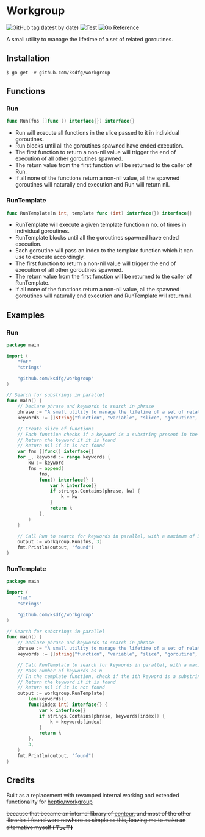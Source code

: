 # Workgroup

![GitHub tag (latest by date)](https://img.shields.io/github/v/tag/ksdfg/workgroup)
[![Test](https://github.com/ksdfg/workgroup/actions/workflows/test.yml/badge.svg)](https://github.com/ksdfg/workgroup/actions/workflows/test.yml)
[![Go Reference](https://pkg.go.dev/badge/github.com/ksdfg/workgroup.svg)](https://pkg.go.dev/github.com/ksdfg/workgroup)

A small utility to manage the lifetime of a set of related goroutines.

## Installation

```shell
$ go get -v github.com/ksdfg/workgroup
```

## Functions

### Run

```go
func Run(fns []func () interface{}) interface{}
```

- Run will execute all functions in the slice passed to it in individual goroutines.
- Run blocks until all the goroutines spawned have ended execution.
- The first function to return a non-nil value will trigger the end of execution of all other goroutines spawned.
- The return value from the first function will be returned to the caller of Run.
- If all none of the functions return a non-nil value, all the spawned goroutines will naturally end execution and Run
  will return nil.

### RunTemplate

```go
func RunTemplate(n int, template func (int) interface{}) interface{}
```

- RunTemplate will execute a given template function n no. of times in individual goroutines.
- RunTemplate blocks until all the goroutines spawned have ended execution.
- Each goroutine will pass an index to the template function which it can use to execute accordingly.
- The first function to return a non-nil value will trigger the end of execution of all other goroutines spawned.
- The return value from the first function will be returned to the caller of RunTemplate.
- If all none of the functions return a non-nil value, all the spawned goroutines will naturally end execution and
  RunTemplate will return nil.

## Examples

### Run

```go
package main

import (
	"fmt"
	"strings"

	"github.com/ksdfg/workgroup"
)

// Search for substrings in parallel
func main() {
	// Declare phrase and keywords to search in phrase
	phrase := "A small utility to manage the lifetime of a set of related goroutines."
	keywords := []string{"function", "variable", "slice", "goroutine", "package"}

	// Create slice of functions
	// Each function checks if a keyword is a substring present in the phrase
	// Return the keyword if it is found
	// Return nil if it is not found
	var fns []func() interface{}
	for _, keyword := range keywords {
		kw := keyword
		fns = append(
			fns,
			func() interface{} {
				var k interface{}
				if strings.Contains(phrase, kw) {
					k = kw
				}
				return k
			},
		)
	}

	// Call Run to search for keywords in parallel, with a maximum of 3 goroutines running at a time
	output := workgroup.Run(fns, 3)
	fmt.Println(output, "found")
}
```

### RunTemplate

```go
package main

import (
	"fmt"
	"strings"

	"github.com/ksdfg/workgroup"
)

// Search for substrings in parallel
func main() {
	// Declare phrase and keywords to search in phrase
	phrase := "A small utility to manage the lifetime of a set of related goroutines."
	keywords := []string{"function", "variable", "slice", "goroutine", "package"}

	// Call RunTemplate to search for keywords in parallel, with a maximum of 3 goroutines running at a time
	// Pass number of keywords as n
	// In the template function, check if the ith keyword is a substring in the phrase
	// Return the keyword if it is found
	// Return nil if it is not found
	output := workgroup.RunTemplate(
		len(keywords),
		func(index int) interface{} {
			var k interface{}
			if strings.Contains(phrase, keywords[index]) {
				k = keywords[index]
			}
			return k
		},
		3,
	)
	fmt.Println(output, "found")
}
```

## Credits

Built as a replacement with revamped internal working and extended functionality
for [heptio/workgroup](https://pkg.go.dev/github.com/heptio/workgroup)

~~because that became an internal library
of [contour](https://github.com/projectcontour/contour/tree/main/internal/workgroup), and most of the other libraries I
found were nowhere as simple as this, leaving me to make an alternative myself **(〒︿〒)**~~